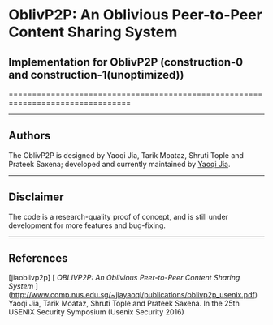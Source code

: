 # OblivP2P: An Oblivious Peer-to-Peer Content Sharing System
## Implementation for OblivP2P (construction-0 and construction-1(unoptimized))
================================================================================

--------------------------------------------------------------------------------
Authors
--------------------------------------------------------------------------------

The OblivP2P is designed by Yaoqi Jia, Tarik Moataz, Shruti Tople and Prateek Saxena; 
developed and currently maintained by [Yaoqi Jia].


--------------------------------------------------------------------------------
Disclaimer
--------------------------------------------------------------------------------

The code is a research-quality proof of concept, and is still under development for more features and bug-fixing.

--------------------------------------------------------------------------------
References
--------------------------------------------------------------------------------

\[jiaoblivp2p] [
  _OBLIVP2P: An Oblivious Peer-to-Peer Content Sharing System_
] (http://www.comp.nus.edu.sg/~jiayaoqi/publications/oblivp2p_usenix.pdf)
  Yaoqi Jia, Tarik Moataz, Shruti Tople and Prateek Saxena. 
  In the 25th USENIX Security Symposium (Usenix Security 2016) 

[Yaoqi Jia]: http://www.comp.nus.edu.sg/~jiayaoqi/

